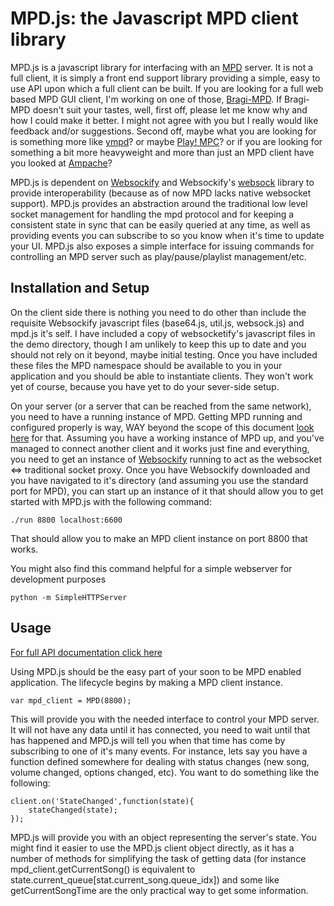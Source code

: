 MPD.js: the Javascript MPD client library
=========================================

MPD.js is a javascript library for interfacing with an [MPD](http://www.musicpd.org/) server. It is not a full client, it is simply a front end support library providing a simple, easy to use API upon which a full client can be built. If you are looking for a full web based MPD GUI client, I'm working on one of those, [Bragi-MPD](https://github.com/bobboau/Bragi-MPD). If Bragi-MPD doesn't suit your tastes, well, first off, please let me know why and how I could make it better. I might not agree with you but I really would like feedback and/or suggestions. Second off, maybe what you are looking for is something more like [ympd](https://github.com/notandy/ympd)? or maybe [Play! MPC](https://github.com/msteiger/play-mpc)? or if you are looking for something a bit more heavyweight and more than just an MPD client have you looked at [Ampache](http://ampache.org/)?

MPD.js is dependent on [Websockify](https://github.com/kanaka/websockify) and Websockify's [websock](https://github.com/kanaka/websockify/wiki/websock.js) library to provide interoperability (because as of now MPD lacks native websocket support). MPD.js provides an abstraction around the traditional low level socket management for handling the mpd protocol and for keeping a consistent state in sync that can be easily queried at any time, as well as providing events you can subscribe to so you know when it's time to update your UI. MPD.js also exposes a simple interface for issuing commands for controlling an MPD server such as play/pause/playlist management/etc.

Installation and Setup
---------------------

On the client side there is nothing you need to do other than include the requisite Websockify javascript files (base64.js, util.js, websock.js) and mpd.js it's self. I have included a copy of websocketify's javascript files in the demo directory, though I am unlikely to keep this up to date and you should not rely on it beyond, maybe initial testing. Once you have included these files the MPD namespace should be available to you in your application and you should be able to instantiate clients. They won't work yet of course, because you have yet to do your sever-side setup.

On your server (or a server that can be reached from the same network), you need to have a running instance of MPD. Getting MPD running and configured properly is way, WAY beyond the scope of this document [look here](http://www.musicpd.org/doc/user/) for that. Assuming you have a working instance of MPD up, and you've managed to connect another client and it works just fine and everything, you need to get an instance of [Websockify](https://github.com/kanaka/websockify) running to act as the websocket <=> traditional socket proxy. Once you have Websockify downloaded and you have navigated to it's directory (and assuming you use the standard port for MPD), you can start up an instance of it that should allow you to get started with MPD.js with the following command:

    ./run 8800 localhost:6600

That should allow you to make an MPD client instance on port 8800 that works.

You might also find this command helpful for a simple webserver for development purposes

    python -m SimpleHTTPServer

Usage
-----

[For full API documentation click here](http://bobboau.github.io/MPD.js/doc/MPD.html)

Using MPD.js should be the easy part of your soon to be MPD enabled application. The lifecycle begins by making a MPD client instance.

    var mpd_client = MPD(8800);

This will provide you with the needed interface to control your MPD server. It will not have any data until it has connected, you need to wait until that has happened and MPD.js will tell you when that time has come by subscribing to one of it's many events. For instance, lets say you have a function defined somewhere for dealing with status changes (new song, volume changed, options changed, etc). You want to do something like the following:

    client.on('StateChanged',function(state){
        stateChanged(state);
    });

MPD.js will provide you with an object representing the server's state. You might find it easier to use the MPD.js client object directly, as it has a number of methods for simplifying the task of getting data (for instance mpd_client.getCurrentSong() is equivalent to state.current_queue[stat.current_song.queue_idx]) and some like getCurrentSongTime are the only practical way to get some information.
